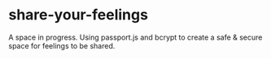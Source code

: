 # share-your-feelings

A space in progress. Using passport.js and bcrypt to create a safe & secure space for feelings to be shared.
